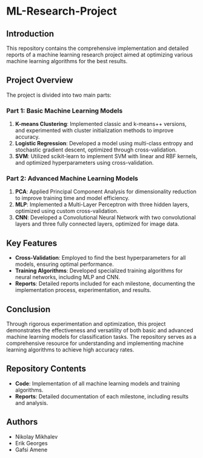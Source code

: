 # ML-Research-Project

## Introduction
This repository contains the comprehensive implementation and detailed reports of a machine learning research project aimed at optimizing various machine learning algorithms for the best results.

## Project Overview
The project is divided into two main parts:

### Part 1: Basic Machine Learning Models
1. **K-means Clustering**: Implemented classic and k-means++ versions, and experimented with cluster initialization methods to improve accuracy.
2. **Logistic Regression**: Developed a model using multi-class entropy and stochastic gradient descent, optimized through cross-validation.
3. **SVM**: Utilized scikit-learn to implement SVM with linear and RBF kernels, and optimized hyperparameters using cross-validation.

### Part 2: Advanced Machine Learning Models
1. **PCA**: Applied Principal Component Analysis for dimensionality reduction to improve training time and model efficiency.
2. **MLP**: Implemented a Multi-Layer Perceptron with three hidden layers, optimized using custom cross-validation.
3. **CNN**: Developed a Convolutional Neural Network with two convolutional layers and three fully connected layers, optimized for image data.

## Key Features
- **Cross-Validation**: Employed to find the best hyperparameters for all models, ensuring optimal performance.
- **Training Algorithms**: Developed specialized training algorithms for neural networks, including MLP and CNN.
- **Reports**: Detailed reports included for each milestone, documenting the implementation process, experimentation, and results.

## Conclusion
Through rigorous experimentation and optimization, this project demonstrates the effectiveness and versatility of both basic and advanced machine learning models for classification tasks. The repository serves as a comprehensive resource for understanding and implementing machine learning algorithms to achieve high accuracy rates.

## Repository Contents
- **Code**: Implementation of all machine learning models and training algorithms.
- **Reports**: Detailed documentation of each milestone, including results and analysis.

## Authors
- Nikolay Mikhalev
- Erik Georges
- Gafsi Amene
